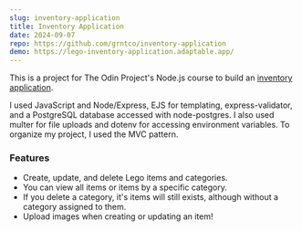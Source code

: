 ```yaml
---
slug: inventory-application
title: Inventory Application
date: 2024-09-07
repo: https://github.com/grntco/inventory-application
demo: https://lego-inventory-application.adaptable.app/
---
```


This is a project for The Odin Project's Node.js course to build an [inventory application](https://www.theodinproject.com/lessons/node-path-nodejs-inventory-application).

I used JavaScript and Node/Express, EJS for templating, express-validator, and a PostgreSQL database accessed with node-postgres. I also used multer for file uploads and dotenv for accessing environment variables. To organize my project, I used the MVC pattern.

### Features

-   Create, update, and delete Lego items and categories.
-   You can view all items or items by a specific category.
-   If you delete a category, it's items will still exists, although without a category assigned to them.
-   Upload images when creating or updating an item!
